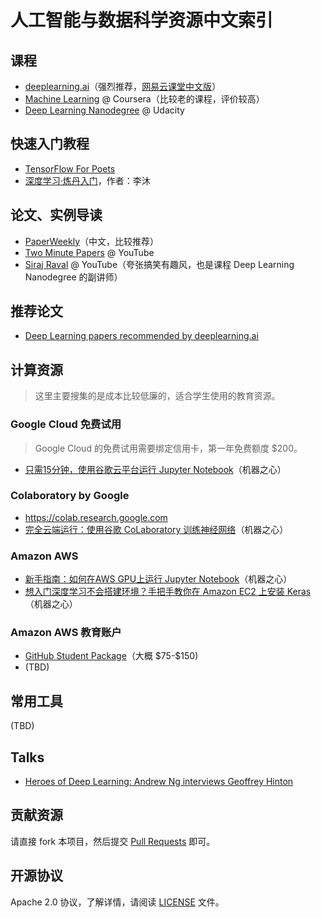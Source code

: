 人工智能与数据科学资源中文索引
===



## 课程

- [deeplearning.ai](https://www.deeplearning.ai)（强烈推荐，[网易云课堂中文版](https://mooc.study.163.com/university/deeplearning_ai)）
- [Machine Learning](https://www.coursera.org/learn/machine-learning) @ Coursera（比较老的课程，评价较高）
- [Deep Learning Nanodegree](https://www.udacity.com/course/deep-learning-nanodegree--nd101) @ Udacity

## 快速入门教程

- [TensorFlow For Poets](https://codelabs.developers.google.com/codelabs/tensorflow-for-poets)
- [深度学习·炼丹入门](https://zhuanlan.zhihu.com/p/23781756)，作者：李沐

## 论文、实例导读

- [PaperWeekly](https://www.paperweekly.site)（中文，比较推荐）
- [Two Minute Papers](https://www.youtube.com/channel/UCbfYPyITQ-7l4upoX8nvctg) @ YouTube
- [Siraj Raval](https://www.youtube.com/channel/UCWN3xxRkmTPmbKwht9FuE5A) @ YouTube（夸张搞笑有趣风，也是课程 Deep Learning Nanodegree 的副讲师）



## 推荐论文

- [Deep Learning papers recommended by deeplearning.ai](https://gist.github.com/imWildCat/6ab7be9a0c35a1c31863b846d039eb49)



## 计算资源

> 这里主要搜集的是成本比较低廉的，适合学生使用的教育资源。

### Google Cloud 免费试用

> Google Cloud 的免费试用需要绑定信用卡，第一年免费额度 $200。

- [只需15分钟，使用谷歌云平台运行 Jupyter Notebook](https://www.jiqizhixin.com/articles/2017-11-22-4)（机器之心）

### Colaboratory by Google

- https://colab.research.google.com
- [完全云端运行：使用谷歌 CoLaboratory 训练神经网络](https://www.jiqizhixin.com/articles/2017-12-28-7)（机器之心）

### Amazon AWS

- [新手指南：如何在AWS GPU上运行 Jupyter Notebook](https://www.jiqizhixin.com/articles/2017-04-06-5)（机器之心）
- [想入门深度学习不会搭建环境？手把手教你在 Amazon EC2 上安装 Keras](https://www.jiqizhixin.com/articles/2017-09-21-13)（机器之心）

### Amazon AWS 教育账户

- [GitHub Student Package](https://education.github.com/pack)（大概 \$75-\$150)
- (TBD)



## 常用工具

(TBD)

## Talks

- [Heroes of Deep Learning: Andrew Ng interviews Geoffrey Hinton](https://www.youtube.com/watch?v=-eyhCTvrEtE)

## 贡献资源

请直接 fork 本项目，然后提交 [Pull Requests](https://github.com/overfitting-ai/ai-resources-zh/pulls) 即可。



## 开源协议

Apache 2.0 协议，了解详情，请阅读 [LICENSE](./LICENSE) 文件。